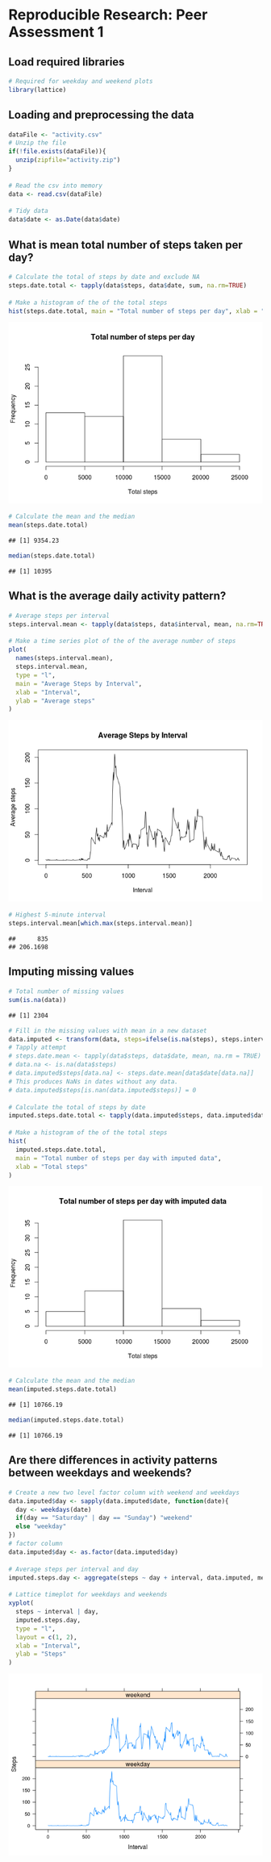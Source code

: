 # Reproducible Research: Peer Assessment 1

## Load required libraries

```r
# Required for weekday and weekend plots
library(lattice)
```

## Loading and preprocessing the data

```r
dataFile <- "activity.csv"
# Unzip the file
if(!file.exists(dataFile)){
  unzip(zipfile="activity.zip")
}

# Read the csv into memory
data <- read.csv(dataFile)

# Tidy data
data$date <- as.Date(data$date)
```

## What is mean total number of steps taken per day?

```r
# Calculate the total of steps by date and exclude NA
steps.date.total <- tapply(data$steps, data$date, sum, na.rm=TRUE)

# Make a histogram of the of the total steps
hist(steps.date.total, main = "Total number of steps per day", xlab = "Total steps")
```

![](PA1_template_files/figure-html/unnamed-chunk-3-1.png)<!-- -->

```r
# Calculate the mean and the median
mean(steps.date.total)
```

```
## [1] 9354.23
```

```r
median(steps.date.total)
```

```
## [1] 10395
```


## What is the average daily activity pattern?

```r
# Average steps per interval
steps.interval.mean <- tapply(data$steps, data$interval, mean, na.rm=TRUE)

# Make a time series plot of the of the average number of steps
plot(
  names(steps.interval.mean), 
  steps.interval.mean, 
  type = "l", 
  main = "Average Steps by Interval", 
  xlab = "Interval",
  ylab = "Average steps"
)
```

![](PA1_template_files/figure-html/unnamed-chunk-4-1.png)<!-- -->

```r
# Highest 5-minute interval
steps.interval.mean[which.max(steps.interval.mean)]
```

```
##      835 
## 206.1698
```


## Imputing missing values

```r
# Total number of missing values
sum(is.na(data))
```

```
## [1] 2304
```

```r
# Fill in the missing values with mean in a new dataset
data.imputed <- transform(data, steps=ifelse(is.na(steps), steps.interval.mean, steps))
# Tapply attempt
# steps.date.mean <- tapply(data$steps, data$date, mean, na.rm = TRUE)
# data.na <- is.na(data$steps)
# data.imputed$steps[data.na] <- steps.date.mean[data$date[data.na]]
# This produces NaNs in dates without any data.
# data.imputed$steps[is.nan(data.imputed$steps)] = 0

# Calculate the total of steps by date
imputed.steps.date.total <- tapply(data.imputed$steps, data.imputed$date, sum)

# Make a histogram of the of the total steps
hist(
  imputed.steps.date.total, 
  main = "Total number of steps per day with imputed data", 
  xlab = "Total steps"
)
```

![](PA1_template_files/figure-html/unnamed-chunk-5-1.png)<!-- -->

```r
# Calculate the mean and the median
mean(imputed.steps.date.total)
```

```
## [1] 10766.19
```

```r
median(imputed.steps.date.total)
```

```
## [1] 10766.19
```


## Are there differences in activity patterns between weekdays and weekends?

```r
# Create a new two level factor column with weekend and weekdays
data.imputed$day <- sapply(data.imputed$date, function(date){
  day <- weekdays(date)
  if(day == "Saturday" | day == "Sunday") "weekend"
  else "weekday"
})
# factor column
data.imputed$day <- as.factor(data.imputed$day)

# Average steps per interval and day
imputed.steps.day <- aggregate(steps ~ day + interval, data.imputed, mean)

# Lattice timeplot for weekdays and weekends
xyplot(
  steps ~ interval | day,
  imputed.steps.day, 
  type = "l",
  layout = c(1, 2),
  xlab = "Interval",
  ylab = "Steps"
)
```

![](PA1_template_files/figure-html/unnamed-chunk-7-1.png)<!-- -->
